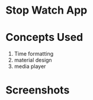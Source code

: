 # Stop Watch App

# Concepts Used

1. Time formatting
2. material design
3. media player

# Screenshots


